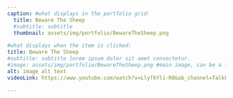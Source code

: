 ```yaml
---
caption: #what displays in the portfolio grid:
  title: Beware The Sheep
  #subtitle: subtitle
  thumbnail: assets/img/portfolio/BewareTheSheep.png
  
#what displays when the item is clicked:
title: Beware The Sheep
#subtitle: subtitle lorem ipsum dolor sit amet consectetur.
#image: assets/img/portfolio/BewareTheSheep.png #main image, can be a link or a file in assets/img/portfolio
alt: image alt text
videoLink: https://www.youtube.com/watch?v=LlyfkYli-R8&ab_channel=TalkFlow

---
```


